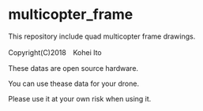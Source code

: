 # multicopter_frame
This repository include quad multicopter frame drawings.

Copyright(C)2018　Kohei Ito

These datas are open source hardware.

You can use thease data for your drone. 

Please use it at your own risk when using it.
